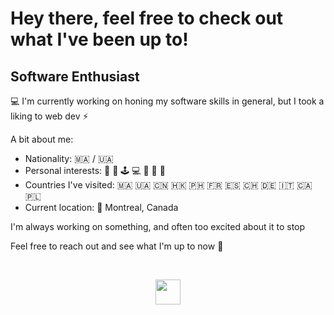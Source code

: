 # Hey there, feel free to check out what I've been up to!
## Software Enthusiast

💻 I'm currently working on honing my software skills in general, but I took a liking to web dev ⚡️

A bit about me:
* Nationality: :morocco: / :ukraine:	
* Personal interests: 🏐 💪 🕹️ 💻 🛫 🎹 🎨
* Countries I've visited: :morocco:	:ukraine: :cn: :hong_kong: :philippines: :fr: :es: :switzerland: :de: :it: :canada: :poland: 
* Current location: 📍 Montreal, Canada

I'm always working on something, and often too excited about it to stop

Feel free to reach out and see what I'm up to now 💬

<br>

<p align="center"> 
  <a href="https://www.linkedin.com/in/nabilyasser/">
    <img style="width:40px; height=40px;" src="https://cdn-icons-png.flaticon.com/512/174/174857.png"></img>
  </a>
</p>
